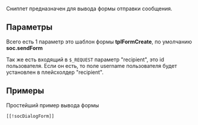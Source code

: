 Сниппет предназначен для вывода формы отправки сообщения.

## Параметры
Всего есть 1 параметр это шаблон формы **tplFormCreate**, по умолчанию **soc.sendForm**

Так же есть входящий в ``$_REQUEST`` параметр "recipient", это id пользователя. Если он есть, то поле username пользователя будет установлен в плейсхолдер "recipient".


## Примеры
Простейший пример вывода формы 
```
[[!socDialogForm]]
```


